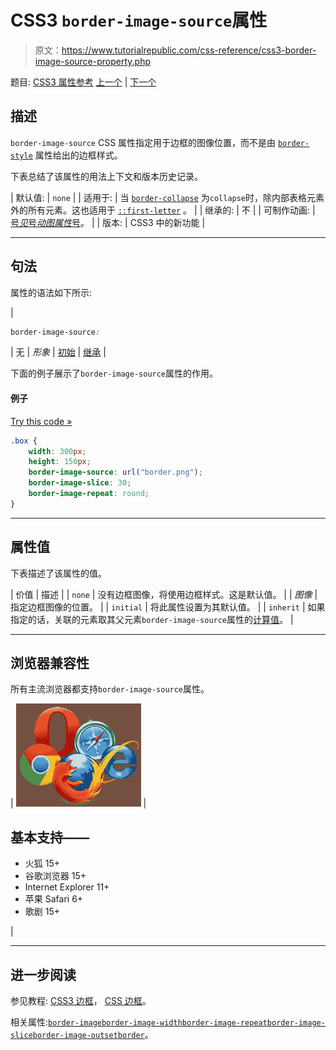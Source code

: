# CSS3 `border-image-source`属性

> 原文：<https://www.tutorialrepublic.com/css-reference/css3-border-image-source-property.php>

题目: [CSS3 属性参考](css3-properties.php) [上一个](css3-border-image-slice-property.php) | [下一个](css3-border-image-width-property.php)

## 描述

`border-image-source` CSS 属性指定用于边框的图像位置，而不是由 [`border-style`](css-border-style-property.php) 属性给出的边框样式。

下表总结了该属性的用法上下文和版本历史记录。

| 默认值: | `none` |
| 适用于: | 当
[`border-collapse`](css-border-collapse-property.php) 为`collapse`时，除内部表格元素外的所有元素。这也适用于 [`::first-letter`](../css-tutorial/css-pseudo-elements.php#first-letter) 。 |
| 继承的: | 不 |
| 可制作动画: | [号*见*号*动图属性*号](css-animatable-properties.php)。 |
| 版本: | CSS3 中的新功能 |

* * *

## 句法

属性的语法如下所示:

| 

```css
border-image-source: 
```

 | 无 &#124; *形象* &#124; [初始](../definitions.php#initial) &#124; [继承](../definitions.php#inherit) |

下面的例子展示了`border-image-source`属性的作用。

#### 例子

[Try this code »](../codelab.php?topic=css3&file=border-image-source-property "Try this code using online Editor")

```css
.box {
    width: 300px;
    height: 150px;
    border-image-source: url("border.png");
    border-image-slice: 30;
    border-image-repeat: round;
}
```

* * *

## 属性值

下表描述了该属性的值。

| 价值 | 描述 |
| `none` | 没有边框图像，将使用边框样式。这是默认值。 |
| *图像* | 指定边框图像的位置。 |
| `initial` | 将此属性设置为其默认值。 |
| `inherit` | 如果指定的话，关联的元素取其父元素`border-image-source`属性的[计算值](../definitions.php#computed-value)。 |

* * *

## 浏览器兼容性

所有主流浏览器都支持`border-image-source`属性。

| ![Browsers Icon](img/e9331123c77668c1832e541c2fca1002.png) | 

## 基本支持——

*   火狐 15+
*   谷歌浏览器 15+
*   Internet Explorer 11+
*   苹果 Safari 6+
*   歌剧 15+

 |

* * *

## 进一步阅读

参见教程: [CSS3 边框](../css-tutorial/css3-border.php)， [CSS 边框](../css-tutorial/css-border.php)。

相关属性:[`border-image`](css3-border-image-property.php)[`border-image-width`](css3-border-image-width-property.php)[`border-image-repeat`](css3-border-image-repeat-property.php)[`border-image-slice`](css3-border-image-slice-property.php)[`border-image-outset`](css3-border-image-outset-property.php)[`border`](css-border-property.php)。